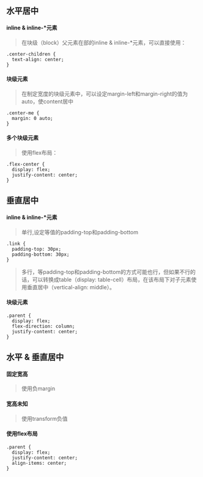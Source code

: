 ## 水平居中

#### inline & inline-*元素

>在块级（block）父元素在部的inline & inline-*元素，可以直接使用：


    .center-children {
      text-align: center;
    }

#### 块级元素

>在制定宽度的块级元素中，可以设定margin-left和margin-right的值为auto，使content居中


    .center-me {
      margin: 0 auto;
    }

#### 多个块级元素
>使用flex布局：


    .flex-center {
      display: flex;
      justify-content: center;
    }

## 垂直居中

#### inline & inline-*元素

>单行,设定等值的padding-top和padding-bottom

    .link {
      padding-top: 30px;
      padding-bottom: 30px;
    }

>多行，等padding-top和padding-bottom的方式可能也行，但如果不行的话，可以转换成table（display: table-cell）布局，在该布局下对子元素使用垂直居中（vertical-align: middle）。

#### 块级元素


    .parent {
      display: flex;
      flex-direction: column;
      justify-content: center;
    }
    
## 水平 & 垂直居中

#### 固定宽高

>使用负margin

#### 宽高未知

>使用transform负值

#### 使用flex布局

    .parent {
      display: flex;
      justify-content: center;
      align-items: center;
    }
